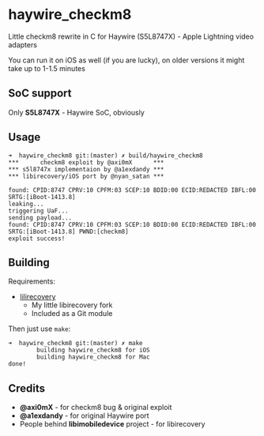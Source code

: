 # haywire_checkm8

Little checkm8 rewrite in C for Haywire (S5L8747X) - Apple Lightning video adapters

You can run it on iOS as well (if you are lucky), on older versions it might take up to 1-1.5 minutes

## SoC support

Only **S5L8747X** - Haywire SoC, obviously

## Usage

```
➜  haywire_checkm8 git:(master) ✗ build/haywire_checkm8                                                                      
***      checkm8 exploit by @axi0mX      ***
*** s5l8747x implementaion by @a1exdandy ***
*** libirecovery/iOS port by @nyan_satan ***

found: CPID:8747 CPRV:10 CPFM:03 SCEP:10 BDID:00 ECID:REDACTED IBFL:00 SRTG:[iBoot-1413.8]
leaking...
triggering UaF...
sending payload...
found: CPID:8747 CPRV:10 CPFM:03 SCEP:10 BDID:00 ECID:REDACTED IBFL:00 SRTG:[iBoot-1413.8] PWND:[checkm8]
exploit success!
```

## Building

Requirements:

* [lilirecovery](https://github.com/NyanSatan/lilirecovery)
    * My little libirecovery fork
    * Included as a Git module

Then just use `make`:

```
➜  haywire_checkm8 git:(master) ✗ make                                                                                       
        building haywire_checkm8 for iOS
        building haywire_checkm8 for Mac
done!
```

## Credits

* **@axi0mX** - for checkm8 bug & original exploit
* **@a1exdandy** - for original Haywire port
* People behind **libimobiledevice** project - for libirecovery
